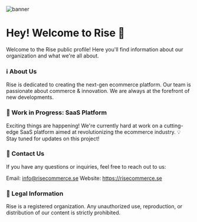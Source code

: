 ![banner](https://github.com/rise-commerce/.github/assets/4109592/1386d683-1a27-4e9b-a666-0ff02cd6b588)

# Hey! Welcome to Rise 👋

Welcome to the Rise public profile! Here you'll find information about our organization and what we're all about.

### ℹ️ About Us

Rise is dedicated to creating the next-gen ecommerce platform. Our team is passionate about commerce & innovation. We are always at the forefront of new developments.

### 🚧 Work in Progress: SaaS Platform

Exciting things are happening! We're currently hard at work on a cutting-edge SaaS platform aimed at revolutionizing the ecommerce industry. 💡 Stay tuned for updates on this project!

### 📧 Contact Us

If you have any questions or inquiries, feel free to reach out to us:

Email: info@risecommerce.se
Website: https://risecommerce.se

### 📝 Legal Information
Rise is a registered organization. Any unauthorized use, reproduction, or distribution of our content is strictly prohibited.
